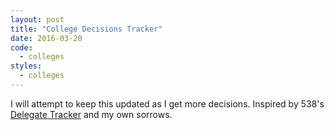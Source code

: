 ```yaml
---
layout: post
title: "College Decisions Tracker"
date: 2016-03-20
code:
  - colleges
styles:
  - colleges
---
```


I will attempt to keep this updated as I get more decisions.
Inspired by 538's [Delegate Tracker] and my own sorrows.

<svg id="viz" width="720" height="400">
</svg>



[delegate tracker]: http://projects.fivethirtyeight.com/election-2016/delegate-targets/